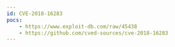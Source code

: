 ```yaml
---
id: CVE-2018-16283
pocs:
    - https://www.exploit-db.com/raw/45438
    - https://github.com/cved-sources/cve-2018-16283
---
```

